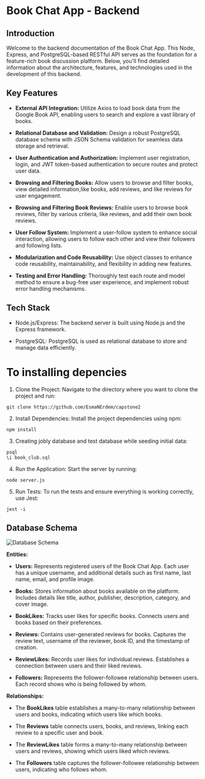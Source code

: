 # Book Chat App - Backend

## Introduction

Welcome to the backend documentation of the Book Chat App. This Node, Express, and PostgreSQL-based RESTful API serves as the foundation for a feature-rich book discussion platform. Below, you'll find detailed information about the architecture, features, and technologies used in the development of this backend.

## Key Features

- **External API Integration:** Utilize Axios to load book data from the Google Book API, enabling users to search and explore a vast library of books.

- **Relational Database and Validation:** Design a robust PostgreSQL database schema with JSON Schema validation for seamless data storage and retrieval.

- **User Authentication and Authorization:** Implement user registration, login, and JWT token-based authentication to secure routes and protect user data.

- **Browsing and Filtering Books:** Allow users to browse and filter books, view detailed information,like books, add reviews, and like reviews for user engagement.

- **Browsing and Filtering Book Reviews:** Enable users to browse book reviews, filter by various criteria, like reviews, and add their own book reviews.

- **User Follow System:** Implement a user-follow system to enhance social interaction, allowing users to follow each other and view their followers and following lists.

- **Modularization and Code Reusability:** Use object classes to enhance code reusability, maintainability, and flexibility in adding new features.

- **Testing and Error Handling:** Thoroughly test each route and model method to ensure a bug-free user experience, and implement robust error handling mechanisms.

## Tech Stack


* Node.js/Express: The backend server is built using Node.js and the Express framework.

* PostgreSQL: PostgreSQL is used as relational database to store and manage data efficiently.

# To installing depencies 

1. Clone the Project: Navigate to the directory where you want to clone the project and run:

```
git clone https://github.com/EsmaNErdem/capstone2
```

2. Install Dependencies: Install the project dependencies using npm:

```
npm install
```

3. Creating jobly database and test database while seeding initial data:

```
psql
\i book_club.sql
```

4. Run the Application: Start the server by running:

```
node server.js
```
    
5. Run Tests: To run the tests and ensure everything is working correctly, use Jest:

```
jest -i
```

## Database Schema

![Database Schema](../static/bookclub-db.png)

**Entities:**

- **Users:** Represents registered users of the Book Chat App. Each user has a unique username, and additional details such as first name, last name, email, and profile image.

- **Books:** Stores information about books available on the platform. Includes details like title, author, publisher, description, category, and cover image.

- **BookLikes:** Tracks user likes for specific books. Connects users and books based on their preferences.

- **Reviews:** Contains user-generated reviews for books. Captures the review text, username of the reviewer, book ID, and the timestamp of creation.

- **ReviewLikes:** Records user likes for individual reviews. Establishes a connection between users and their liked reviews.

- **Followers:** Represents the follower-followee relationship between users. Each record shows who is being followed by whom.

**Relationships:**

- The **BookLikes** table establishes a many-to-many relationship between users and books, indicating which users like which books.

- The **Reviews** table connects users, books, and reviews, linking each review to a specific user and book.

- The **ReviewLikes** table forms a many-to-many relationship between users and reviews, showing which users liked which reviews.

- The **Followers** table captures the follower-followee relationship between users, indicating who follows whom.